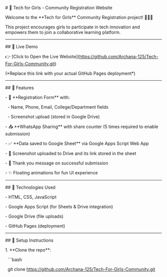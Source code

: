 \# 🌸 Tech for Girls - Community Registration Website



Welcome to the \*\*Tech for Girls\*\* Community Registration project! 👩‍💻✨  

This project encourages girls to participate in tech innovation and empowers them to join a collaborative learning platform.



---



\## 🔗 Live Demo



👉 \[Click to Open the Live Website](https://github.com/Archana-125/Tech-For-Girls-Community.git)

(\*Replace this link with your actual GitHub Pages deployment\*)



---



\## 📌 Features



\- 📝 \*\*Registration Form\*\* with:

&nbsp; - Name, Phone, Email, College/Department fields

&nbsp; - Screenshot upload (stored in Google Drive)

\- 📤 \*\*WhatsApp Sharing\*\* with share counter (5 times required to enable submission)

\- ✅ \*\*Data saved to Google Sheet\*\* via Google Apps Script Web App

\- 📸 Screenshot uploaded to Drive and its link stored in the sheet

\- 🎉 Thank you message on successful submission

\- ✨ Floating animations for fun UI experience



---



\## 📂 Technologies Used



\- HTML, CSS, JavaScript

\- Google Apps Script (for Sheets \& Drive integration)

\- Google Drive (file uploads)

\- GitHub Pages (deployment)



---



\## 🧪 Setup Instructions



1\. \*\*Clone the repo\*\*:

&nbsp;  ```bash

&nbsp;  git clone https://github.com/Archana-125/Tech-For-Girls-Community.git



